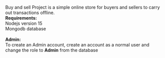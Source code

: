 Buy and sell Project is a simple online store for buyers and sellers to carry out transactions offline.
<br/><b>Requirements:</b> 
<br/>Nodejs version 15
<br/>Mongodb database
<br/><br/>
<b>Admin:</b><br/>
To create an Admin account, create an account as a normal user and change the role to <b>Admin</b> from the database<br/>



